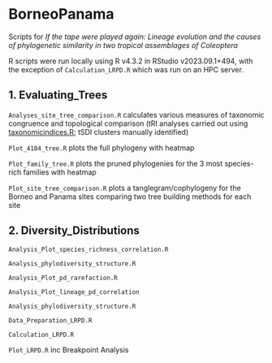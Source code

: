 # BorneoPanama
Scripts for *If the tape were played again: Lineage evolution and the causes of phylogenetic similarity in two tropical assemblages of Coleoptera*

R scripts were run locally using R v4.3.2 in RStudio v2023.09.1+494, with the exception of ```Calculation_LRPD.R``` which was run on an HPC server.

## 1. Evaluating_Trees
```Analyses_site_tree_comparison.R```
calculates various measures of taxonomic congruence and topological comparison (tRI analyses carried out using [taxonomicindices.R](https://github.com/tjcreedy/phylostuff/blob/main/taxonomicindices.R); tSDI clusters manually identified)

```Plot_4184_tree.R``` plots the full phylogeny with heatmap

```Plot_family_tree.R``` plots the pruned phylogenies for the 3 most species-rich families with heatmap

```Plot_site_tree_comparison.R``` plots a tanglegram/cophylogeny for the Borneo and Panama sites comparing two tree building methods for each site


## 2. Diversity_Distributions
```Analysis_Plot_species_richness_correlation.R```

```Analysis_phylodiversity_structure.R```

```Analysis_Plot_pd_rarefaction.R```

```Analysis_Plot_lineage_pd_correlation```

```Analysis_phylodiversity_structure.R```

```Data_Preparation_LRPD.R```

```Calculation_LRPD.R```

```Plot_LRPD.R``` inc Breakpoint Analysis
